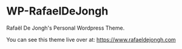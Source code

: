 # WP-RafaelDeJongh
Rafaël De Jongh's Personal Wordpress Theme.

You can see this theme live over at: https://www.rafaeldejongh.com